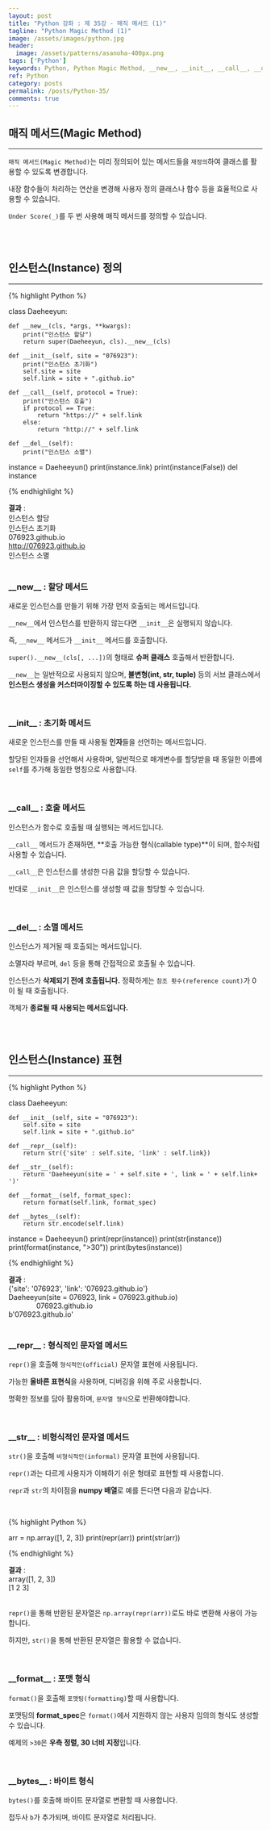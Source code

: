 ```yaml
---
layout: post
title: "Python 강좌 : 제 35강 - 매직 메서드 (1)"
tagline: "Python Magic Method (1)"
image: /assets/images/python.jpg
header:
  image: /assets/patterns/asanoha-400px.png
tags: ['Python']
keywords: Python, Python Magic Method, __new__, __init__, __call__, __del__, __repr__, __str__, __bytes__, __format__
ref: Python
category: posts
permalink: /posts/Python-35/
comments: true
---
```


## 매직 메서드(Magic Method) ##
----------

`매직 메서드(Magic Method)`는 미리 정의되어 있는 메서드들을 `재정의`하여 클래스를 활용할 수 있도록 변경합니다.

내장 함수들이 처리하는 연산을 변경해 사용자 정의 클래스나 함수 등을 효율적으로 사용할 수 있습니다.

`Under Score(_)`를 두 번 사용해 매직 메서드를 정의할 수 있습니다.

<br>
<br>

## 인스턴스(Instance) 정의 ##
----------

{% highlight Python %}

class Daeheeyun:
    
    def __new__(cls, *args, **kwargs):
        print("인스턴스 할당")
        return super(Daeheeyun, cls).__new__(cls)

    def __init__(self, site = "076923"):
        print("인스턴스 초기화")
        self.site = site
        self.link = site + ".github.io"

    def __call__(self, protocol = True):
        print("인스턴스 호출")
        if protocol == True:
            return "https://" + self.link
        else:
            return "http://" + self.link

    def __del__(self):
        print("인스턴스 소멸")

instance = Daeheeyun()
print(instance.link)
print(instance(False))
del instance

{% endhighlight %}

**결과**
:    
인스턴스 할당<br>
인스턴스 초기화<br>
076923.github.io<br>
http://076923.github.io<br>
인스턴스 소멸<br>
<br>

### \_\_new\_\_ : 할당 메서드 ###

새로운 인스턴스를 만들기 위해 가장 먼저 호출되는 메서드입니다.

`__new__`에서 인스턴스를 반환하지 않는다면 `__init__`은 실행되지 않습니다.

즉, `__new__` 메서드가 `__init__` 메서드를 호출합니다.

`super().__new__(cls[, ...])`의 형태로 **슈퍼 클래스** 호출해서 반환합니다.

`__new__`는 일반적으로 사용되지 않으며, **불변형(int, str, tuple)** 등의 서브 클래스에서 **인스턴스 생성을 커스터마이징할 수 있도록 하는 데 사용됩니다.**

<br>

### \_\_init\_\_ : 초기화 메서드 ###

새로운 인스턴스를 만들 때 사용될 **인자**들을 선언하는 메서드입니다.

할당된 인자들을 선언해서 사용하며, 일반적으로 매개변수를 할당받을 때 동일한 이름에 `self`를 추가해 동일한 명칭으로 사용합니다.

<br>

### \_\_call\_\_ : 호출 메서드 ###

인스턴스가 함수로 호출될 때 실행되는 메서드입니다.

`__call__` 메서드가 존재하면, **호출 가능한 형식(callable type)**이 되며, 함수처럼 사용할 수 있습니다.

`__call__`은 인스턴스를 생성한 다음 값을 할당할 수 있습니다.

반대로 `__init__`은 인스턴스를 생성할 때 값을 할당할 수 있습니다.

<br>

### \_\_del\_\_ : 소멸 메서드 ###

인스턴스가 제거될 때 호출되는 메서드입니다.

소멸자라 부르며, `del` 등을 통해 간접적으로 호출될 수 있습니다.

인스턴스가 **삭제되기 전에 호출됩니다.** 정확하게는 `참조 횟수(reference count)`가 0이 될 때 호출됩니다.

객체가 **종료될 때 사용되는 메서드입니다.**

<br>
<br>

## 인스턴스(Instance) 표현 ##
----------

{% highlight Python %}

class Daeheeyun:

    def __init__(self, site = "076923"):
        self.site = site
        self.link = site + ".github.io"

    def __repr__(self):
        return str({'site' : self.site, 'link' : self.link})

    def __str__(self):
        return 'Daeheeyun(site = ' + self.site + ', link = ' + self.link+ ')'

    def __format__(self, format_spec):
        return format(self.link, format_spec)

    def __bytes__(self):
        return str.encode(self.link)

instance = Daeheeyun()
print(repr(instance))
print(str(instance))
print(format(instance, ">30"))
print(bytes(instance))

{% endhighlight %}

**결과**
:    
{'site': '076923', 'link': '076923.github.io'}<br>
Daeheeyun(site = 076923, link = 076923.github.io)<br>
&nbsp;&nbsp;&nbsp;&nbsp;&nbsp;&nbsp;&nbsp;&nbsp;&nbsp;&nbsp;&nbsp;&nbsp;&nbsp;&nbsp;076923.github.io<br>
b'076923.github.io'<br>
<br>


### \_\_repr\_\_ : 형식적인 문자열 메서드 ###

`repr()`을 호출해 `형식적인(official)` 문자열 표현에 사용됩니다.

가능한 **올바른 표현식**을 사용하며, 디버깅을 위해 주로 사용합니다.

명확한 정보를 담아 활용하며, `문자열 형식`으로 반환해야합니다.

<br>

### \_\_str\_\_ : 비형식적인 문자열 메서드 ###

`str()`을 호출해 `비형식적인(informal)` 문자열 표현에 사용됩니다.

`repr()`과는 다르게 사용자가 이해하기 쉬운 형태로 표현할 때 사용합니다.

`repr`과 `str`의 차이점을 **numpy 배열**로 예를 든다면 다음과 같습니다.

<br>

{% highlight Python %}

arr = np.array([1, 2, 3])
print(repr(arr))
print(str(arr))

{% endhighlight %}

**결과**
:    
array([1, 2, 3])<br>
[1 2 3]<br>
<br>

`repr()`을 통해 반환된 문자열은 `np.array(repr(arr))`로도 바로 변환해 사용이 가능합니다.

하지만, `str()`을 통해 반환된 문자열은 활용할 수 없습니다.

<br>

### \_\_format\_\_ : 포맷 형식 ###

`format()`을 호출해 `포맷팅(formatting)`할 때 사용합니다.

포맷팅의 **format_spec**은 `format()`에서 지원하지 않는 사용자 임의의 형식도 생성할 수 있습니다.

예제의 `>30`은 **우측 정렬, 30 너비 지정**입니다.

<br>

### \_\_bytes\_\_ : 바이트 형식 ###

`bytes()`를 호출해 바이트 문자열로 변환할 때 사용합니다.

접두사 `b`가 추가되며, 바이트 문자열로 처리됩니다.